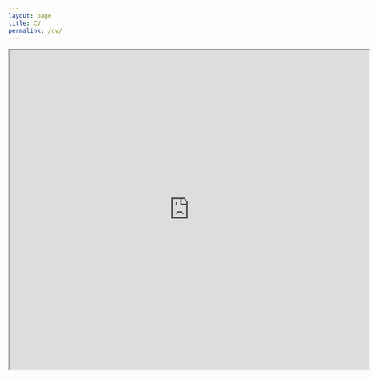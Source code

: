 ```yaml
---
layout: page
title: CV
permalink: /cv/
---
```


<iframe src="https://drive.google.com/file/d/18PIaC-WheLvZd7HTZGyFjOvWBHpGDeeV/preview" width="720" height="640" seamless></iframe>
